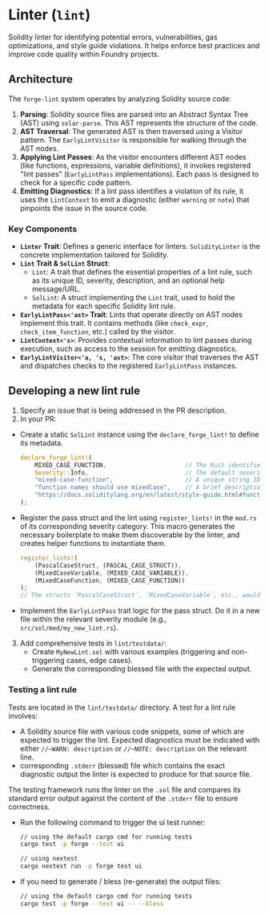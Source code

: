 # Linter (`lint`)

Solidity linter for identifying potential errors, vulnerabilities, gas optimizations, and style guide violations.
It helps enforce best practices and improve code quality within Foundry projects.

## Architecture

The `forge-lint` system operates by analyzing Solidity source code:

1.  **Parsing**: Solidity source files are parsed into an Abstract Syntax Tree (AST) using `solar-parse`. This AST represents the structure of the code.
2.  **AST Traversal**: The generated AST is then traversed using a Visitor pattern. The `EarlyLintVisitor` is responsible for walking through the AST nodes.
3.  **Applying Lint Passes**: As the visitor encounters different AST nodes (like functions, expressions, variable definitions), it invokes registered "lint passes" (`EarlyLintPass` implementations). Each pass is designed to check for a specific code pattern.
4.  **Emitting Diagnostics**: If a lint pass identifies a violation of its rule, it uses the `LintContext` to emit a diagnostic (either `warning` or `note`) that pinpoints the issue in the source code.

### Key Components

*   **`Linter` Trait**: Defines a generic interface for linters. `SolidityLinter` is the concrete implementation tailored for Solidity.
*   **`Lint` Trait & `SolLint` Struct**:
    *   `Lint`: A trait that defines the essential properties of a lint rule, such as its unique ID, severity, description, and an optional help message/URL.
    *   `SolLint`: A struct implementing the `Lint` trait, used to hold the metadata for each specific Solidity lint rule.
*   **`EarlyLintPass<'ast>` Trait**: Lints that operate directly on AST nodes implement this trait. It contains methods (like `check_expr`, `check_item_function`, etc.) called by the visitor.
*   **`LintContext<'s>`**: Provides contextual information to lint passes during execution, such as access to the session for emitting diagnostics.
*   **`EarlyLintVisitor<'a, 's, 'ast>`**: The core visitor that traverses the AST and dispatches checks to the registered `EarlyLintPass` instances.

## Developing a new lint rule

1. Specify an issue that is being addressed in the PR description.
2. In your PR:
  *   Create a static `SolLint` instance using the `declare_forge_lint!` to define its metadata.
      ```rust
      declare_forge_lint!(
          MIXED_CASE_FUNCTION,                      // The Rust identifier for this SolLint static
          Severity::Info,                           // The default severity of the lint
          "mixed-case-function",                    // A unique string ID for configuration/CLI
          "function names should use mixedCase",    // A brief description
          "https://docs.soliditylang.org/en/latest/style-guide.html#function-names" // Optional help link
      );
      ```

  *   Register the pass struct and the lint using `register_lints!` in the `mod.rs` of its corresponding severity category. This macro generates the necessary boilerplate to make them discoverable by the linter, and creates helper functions to instantiate them.
      ```rust
      register_lints!(
          (PascalCaseStruct, (PASCAL_CASE_STRUCT)),
          (MixedCaseVariable, (MIXED_CASE_VARIABLE)),
          (MixedCaseFunction, (MIXED_CASE_FUNCTION))
      );
      // The structs `PascalCaseStruct`, `MixedCaseVariable`, etc., would have to manually implement `EarlyLintPass`.
      ```

  *   Implement the `EarlyLintPass` trait logic for the pass struct. Do it in a new file within the relevant severity module (e.g., `src/sol/med/my_new_lint.rs`).

3. Add comprehensive tests in `lint/testdata/`:
    *   Create `MyNewLint.sol` with various examples (triggering and non-triggering cases, edge cases).
    *   Generate the corresponding blessed file with the expected output.

### Testing a lint rule

Tests are located in the `lint/testdata/` directory. A test for a lint rule involves:

 - A Solidity source file with various code snippets, some of which are expected to trigger the lint. Expected diagnostics must be indicated with either `//~WARN: description` or `//~NOTE: description` on the relevant line.
 - corresponding `.stderr` (blessed) file which contains the exact diagnostic output the linter is expected to produce for that source file.

The testing framework runs the linter on the `.sol` file and compares its standard error output against the content of the `.stderr` file to ensure correctness.

- Run the following command to trigger the ui test runner:
  ```sh
  // using the default cargo cmd for running tests
  cargo test -p forge --test ui

  // using nextest
  cargo nextest run -p forge test ui
  ```

- If you need to generate / bless (re-generate) the output files:
  ```sh
  // using the default cargo cmd for running tests
  cargo test -p forge --test ui -- --bless
  ```
